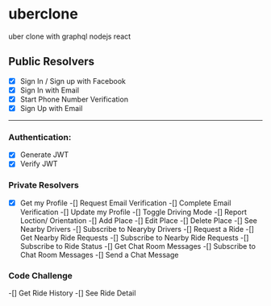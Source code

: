 # uberclone
uber clone with graphql nodejs react

## Public Resolvers
-[x] Sign In / Sign up with Facebook
-[x] Sign In with Email
-[x] Start Phone Number Verification
-[x] Sign Up with Email

------
### Authentication:
-[x] Generate JWT
-[x] Verify JWT

### Private Resolvers

-[x] Get my Profile
-[] Request Email Verification
-[] Complete Email Verification
-[] Update my Profile
-[] Toggle Driving Mode
-[] Report Loction/ Orientation
-[] Add Place
-[] Edit Place
-[] Delete Place
-[] See Nearby Drivers
-[] Subscribe to Nearyby Drivers
-[] Request a Ride
-[] Get Nearby Ride Requests
-[] Subscribe to Nearby Ride Requests
-[] Subscribe to Ride Status
-[] Get Chat Room Messages
-[] Subscribe to Chat Room Messages
-[] Send a Chat Message

### Code Challenge

-[] Get Ride History
-[] See Ride Detail